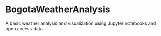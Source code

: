 # BogotaWeatherAnalysis
A basic weather analysis and visualization using Jupyter notebooks and open access data.
